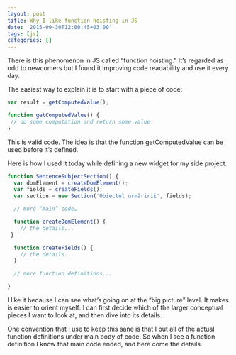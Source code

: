```yaml
---
layout: post
title: Why I like function hoisting in JS
date: '2015-09-30T12:00:45+03:00'
tags: [js]
categories: []
---
```

There is this phenomenon in JS called “function hoisting.” It’s regarded
as odd to newcomers but I found it improving code readability and use it
every day.

The easiest way to explain it is to start with  a piece of code:

```js
var result = getComputedValue();

function getComputedValue() {
 // do some computation and return some value
}
```

This is valid code. The idea is that the function getComputedValue can
be used before it’s defined.

Here is how I used it today while defining a new widget for my side
project:

```js
function SentenceSubjectSection() {
  var domElement = createDomElement();
  var fields = createFields();
  var section = new Section('Obiectul urmăririi', fields);

  // more “main” code…

  function createDomElement() {
    // the details...
 }

  function createFields() {
    // the details...
  }

  // more function definitions...

}
```

I like it because I can see what’s going on at the “big picture” level.
It makes is easier to orient myself: I can first decide which of the
larger conceptual pieces I want to look at, and then dive into its
details.

One convention that I use to keep this sane is that I put all of the
actual function definitions under  main body of code. So when I see a
function definition I know that main code ended, and here come the
details.
